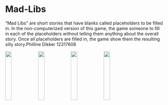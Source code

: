 # Mad-Libs

“Mad Libs” are short stories that have blanks called placeholders to be filled in.
In the non-computerized version of this game, the game someone to fill in each of the placeholders without telling them anything about the overall story. Once all placeholders are filled in, the game show them the resulting silly story.Philline Dikker 12317608



<img src="https://user-images.githubusercontent.com/43133057/48728347-fd7bbe80-ec34-11e8-9010-1c6eefaed3c6.png" width="20%" height="20%"/>
<img src="https://user-images.githubusercontent.com/43133057/48770193-d917f480-ecbd-11e8-8c93-ddfe85cde858.png" width="20%" height="20%"/>
<img src="https://user-images.githubusercontent.com/43133057/48770206-dd441200-ecbd-11e8-8cc4-e16c799eb738.png" width="20%" height="20%"/>
<img src="https://user-images.githubusercontent.com/43133057/48728487-5f3c2880-ec35-11e8-8278-266e1bf934aa.png" width="20%" height="20%"/>
